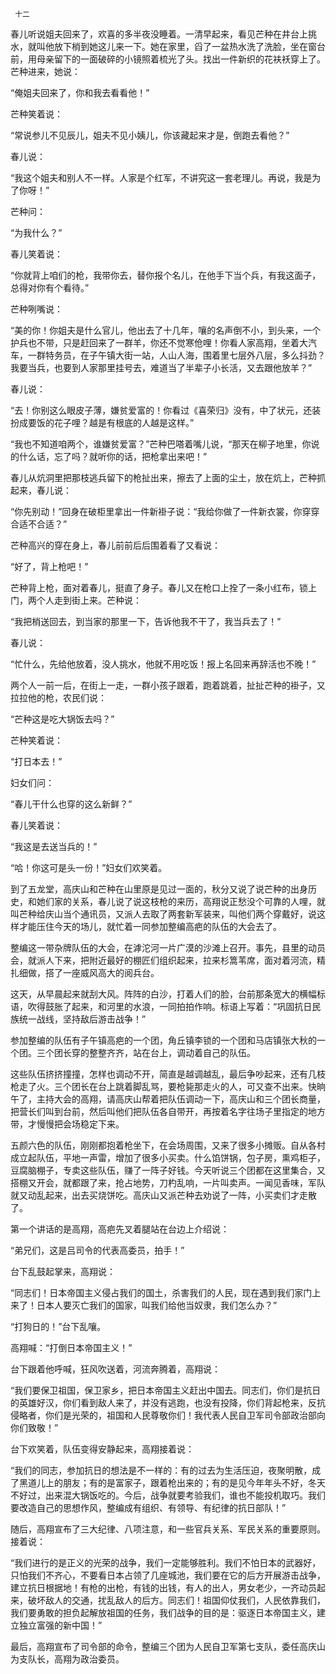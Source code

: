      十二 

   春儿听说姐夫回来了，欢喜的多半夜没睡着。一清早起来，看见芒种在井台上挑水，就叫他放下梢到她这儿来一下。她在家里，舀了一盆热水洗了洗脸，坐在窗台前，用母亲留下的一面破碎的小镜照着梳光了头。找出一件新织的花衭袄穿上了。芒种进来，她说： 

   “俺姐夫回来了，你和我去看看他！” 

   芒种笑着说： 

   “常说参儿不见辰儿，姐夫不见小姨儿，你该藏起来才是，倒跑去看他？” 

   春儿说： 

   “我这个姐夫和别人不一样。人家是个红军，不讲究这一套老理儿。再说，我是为了你呀！” 

   芒种问： 

   “为我什么？” 

   春儿笑着说： 

   “你就背上咱们的枪，我带你去，替你报个名儿，在他手下当个兵，有我这面子，总得对你有个看待。” 

   芒种咧嘴说： 

   “美的你！你姐夫是什么官儿，他出去了十几年，嚷的名声倒不小，到头来，一个护兵也不带，只是赶回来了一群羊，你还不觉寒伧哩！你看人家高翔，坐着大汽车，一群特务员，在子午镇大街一站，人山人海，围着里七层外八层，多么抖劲？我要当兵，也要到人家那里挂号去，难道当了半辈子小长活，又去跟他放羊？” 

   春儿说： 

   “去！你别这么眼皮子薄，嫌贫爱富的！你看过《喜荣归》没有，中了状元，还装扮成要饭的花子哩？越是有根底的人越是这样。” 

   “我也不知道咱两个，谁嫌贫爱富？”芒种巴嗒着嘴儿说，“那天在柳子地里，你说的什么话，忘了吗？就听你的话，把枪拿出来吧！” 

   春儿从炕洞里把那枝逃兵留下的枪扯出来，擦去了上面的尘土，放在炕上，芒种抓起来，春儿说： 

   “你先别动！”回身在破柜里拿出一件新褂子说：“我给你做了一件新衣裳，你穿穿合适不合适？” 

   芒种高兴的穿在身上，春儿前前后后围着看了又看说： 

   “好了，背上枪吧！” 

   芒种背上枪，面对着春儿，挺直了身子。春儿又在枪口上拴了一条小红布，锁上门，两个人走到街上来。芒种说： 

   “我把梢送回去，到当家的那里一下，告诉他我不干了，我当兵去了！” 

   春儿说： 

   “忙什么，先给他放着，没人挑水，他就不用吃饭！报上名回来再辞活也不晚！” 

   两个人一前一后，在街上一走，一群小孩子跟着，跑着跳着，扯扯芒种的褂子，又拉拉他的枪，农民们说： 

   “芒种这是吃大锅饭去吗？” 

   芒种笑着说： 

   “打日本去！” 

   妇女们问： 

   “春儿干什么也穿的这么新鲜？” 

   春儿笑着说： 

   “我这是去送当兵的！” 

   “哈！你这可是头一份！”妇女们欢笑着。 

   到了五龙堂，高庆山和芒种在山里原是见过一面的，秋分又说了说芒种的出身历史，和她们家的关系，春儿说了说这枝枪的来历，高翔说正愁没个可靠的人哩，就叫芒种给庆山当个通讯员，又派人去取了两套新军装来，叫他们两个穿戴好，说这样才能压住今天的场儿，就忙着一同参加整编高疤的队伍的大会去了。 

   整编这一带杂牌队伍的大会，在滹沱河一片广漠的沙滩上召开。事先，县里的动员会，就派人下来，把附近最好的棚匠们组织起来，拉来杉篙苇席，面对着河流，精扎细做，搭了一座威风高大的阅兵台。 

   这天，从早晨起来就刮大风。阵阵的白沙，打着人们的脸，台前那条宽大的横幅标语，吹得鼓胀了起来，和河里的水浪，一同拍拍作响。标语上写着：“巩固抗日民族统一战线，坚持敌后游击战争！” 

   参加整编的队伍有子午镇高疤的一个团，角丘镇李锁的一个团和马店镇张大秋的一个团。三个团长穿的整整齐齐，站在台上，调动着自己的队伍。 

   这些队伍挤挤撞撞，怎样也调动不开，简直是越调越乱，最后争吵起来，还有几枝枪走了火。三个团长在台上跳着脚乱骂，要枪毙那走火的人，可又查不出来。快晌午了，主持大会的高翔，请高庆山帮着把队伍调动一下，高庆山和三个团长商量，把营长们叫到台前，然后叫他们把队伍各自带开，再按着名字往场子里指定的地方带，才慢慢把会场稳定下来。 

   五颜六色的队伍，刚刚都抱着枪坐下，在会场周围，又来了很多小摊贩。自从各村成立起队伍，平地一声雷，增加了很多小买卖。什么馅饼锅，包子房，熏鸡柜子，豆腐脑棚子，专卖这些队伍，赚了一阵子好钱。今天听说三个团都在这里集合，又搭棚又开会，就都跟了来，抢占地势，刀杓乱响，一片叫卖声。一闻见香味，军队就又动乱起来，出去买烧饼吃。高庆山又派芒种去劝说了一阵，小买卖们才走散了。 

   第一个讲话的是高翔，高疤先叉着腿站在台边上介绍说： 

   “弟兄们，这是吕司令的代表高委员，拍手！” 

   台下乱鼓起掌来，高翔说： 

   “同志们！日本帝国主义侵占我们的国土，杀害我们的人民，现在遇到我们家门上来了！日本人要灭亡我们的国家，叫我们给他当奴隶，我们怎么办？” 

   “打狗日的！”台下乱嚷。 

   高翔喊：“打倒日本帝国主义！” 

   台下跟着他呼喊，狂风吹送着，河流奔腾着，高翔说： 

   “我们要保卫祖国，保卫家乡，把日本帝国主义赶出中国去。同志们，你们是抗日的英雄好汉，你们看到敌人来了，并没有逃跑，也没有投降，你们背起枪来，反抗侵略者，你们是光荣的，祖国和人民尊敬你们！我代表人民自卫军司令部政治部向你们致敬！” 

   台下欢笑着，队伍变得安静起来，高翔接着说： 

   “我们的同志，参加抗日的想法是不一样的：有的过去为生活压迫，夜聚明散，成了黑道儿上的朋友；有的是富家子，跟着枪出来的；有的是见今年年头不好，冬天不好过，出来混大锅饭吃的。今后，战争就要考验我们，谁也不能投机取巧。我们要改造自己的思想作风，整编成有组织、有领导、有纪律的抗日部队！” 

   随后，高翔宣布了三大纪律、八项注意，和一些官兵关系、军民关系的重要原则。接着说： 

   “我们进行的是正义的光荣的战争，我们一定能够胜利。我们不怕日本的武器好，只怕我们不齐心，不要看日本占领了几座城池，我们要在它的后方开展游击战争，建立抗日根据地！有枪的出枪，有钱的出钱，有人的出人，男女老少，一齐动员起来，破坏敌人的交通，扰乱敌人的后方。同志们！祖国仰仗我们，人民依靠我们，我们要勇敢的担负起解放祖国的任务，我们战争的目的是：驱逐日本帝国主义，建立独立富强的新中国！” 

   最后，高翔宣布了司令部的命令，整编三个团为人民自卫军第七支队，委任高庆山为支队长，高翔为政治委员。 

